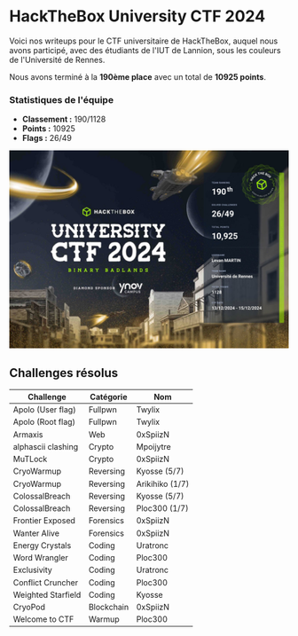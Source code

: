 # HackTheBox University CTF 2024

Voici nos writeups pour le CTF universitaire de HackTheBox, auquel nous avons participé, avec des étudiants de l'IUT de Lannion, sous les couleurs de l'Université de Rennes.

Nous avons terminé à la **190ème place** avec un total de **10925 points**.

### Statistiques de l'équipe
- **Classement :** 190/1128
- **Points :** 10925
- **Flags :** 26/49

![Certificat](images/stats-equipe.jpg)

## Challenges résolus

| Challenge | Catégorie | Nom |
| --- | --- | --- |
| Apolo (User flag) | Fullpwn | Twylix |
| Apolo (Root flag) | Fullpwn | Twylix |
| Armaxis | Web | 0xSpiizN |
| alphascii clashing | Crypto | Mpoijytre |
| MuTLock | Crypto | 0xSpiizN |
| CryoWarmup | Reversing | Kyosse (5/7) |
| CryoWarmup | Reversing | Arikihiko (1/7) |
| ColossalBreach | Reversing | Kyosse (5/7) |
| ColossalBreach | Reversing | Ploc300 (1/7) |
| Frontier Exposed | Forensics | 0xSpiizN |
| Wanter Alive | Forensics | 0xSpiizN |
| Energy Crystals | Coding | Uratronc |
| Word Wrangler | Coding | Ploc300 |
| Exclusivity | Coding | Uratronc |
| Conflict Cruncher | Coding | Ploc300 |
| Weighted Starfield | Coding | Kyosse |
| CryoPod | Blockchain | 0xSpiizN |
| Welcome to CTF | Warmup | Ploc300 |